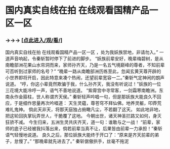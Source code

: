 # 国内真实自线在拍 在线观看国精产品一区一区

### →→→ <a href="http://3t3e.com/index.html">[点此进入/观/看/]</a>

国内真实自线在拍 在线观看国精产品一区一区
，处为我妖族禁地，非请勿入。”
    一道声音响起，令秦斩暂时停下了前进的脚步。
    “妖族前辈安好，晚辈梅碧树，是从南瞻部洲花果山水帘洞而来，家师孙齐天，乃是一名五气境巅峰的尊者，不知前辈可否听到过家师的名号？”
    “晚辈一路从南瞻部洲历练至此，忽闻玄黄天尊开辟的小世界即将开启，因此特意来凑个热闹，还望前辈宽容一二。”秦斩气定神闲的朗声说道。
    “哼，你这小辈竟然欺骗于我，什么孙齐天，我没有听说过！”妖族的一位三花境大能冷哼一声，语气不善地说道。
    “紫霄宫中寻常客，一剑霜寒南瞻洲。东南永作金箍柱，世人称谓齐天侯。”
    秦斩轻声吟唱一句，但是那妖族大能良久不回应，于是细作思量再次吟唱道：
    天生灵藴，尊苍穹不拜仙佛。地养灵躯，叩莽荒难礼鬼神。
    倘此天非天，将那天庭独占俯瞰凡尘，不若翻了这天。
    如此地非地，把这轮回执掌玩弄世人，干脆覆了这地。
    今朝出世，诸天神圣拦路又如何，身灭狂骄不减。
    今生归来，五洲生灵共庆齐天，道一句：谁敢与之一战！
    “前辈，家师的底子已经被我抖落出来，倘若前辈当真不让，后果皆由前辈一力承担！”秦斩语气轻慢地说道。
    良久之后，那位妖族大能终于开口了：“原来是齐天前辈的弟子，怠慢了。”
    “那晚辈就先进去了。”
    秦斩倨傲拱手，丝毫不拖泥
